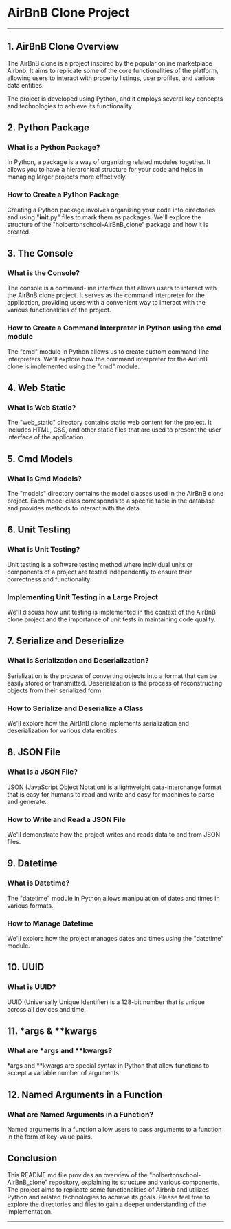 # AirBnB Clone Project
---

## 1. AirBnB Clone Overview

The AirBnB clone is a project inspired by the popular online marketplace Airbnb. It aims to replicate some of the core functionalities of the platform, allowing users to interact with property listings, user profiles, and various data entities.

The project is developed using Python, and it employs several key concepts and technologies to achieve its functionality.

## 2. Python Package

### What is a Python Package?

In Python, a package is a way of organizing related modules together. It allows you to have a hierarchical structure for your code and helps in managing larger projects more effectively.

### How to Create a Python Package

Creating a Python package involves organizing your code into directories and using "__init__.py" files to mark them as packages. We'll explore the structure of the "holbertonschool-AirBnB_clone" package and how it is created.

## 3. The Console

### What is the Console?

The console is a command-line interface that allows users to interact with the AirBnB clone project. It serves as the command interpreter for the application, providing users with a convenient way to interact with the various functionalities of the project.

### How to Create a Command Interpreter in Python using the cmd module

The "cmd" module in Python allows us to create custom command-line interpreters. We'll explore how the command interpreter for the AirBnB clone is implemented using the "cmd" module.

## 4. Web Static

### What is Web Static?

The "web_static" directory contains static web content for the project. It includes HTML, CSS, and other static files that are used to present the user interface of the application.

## 5. Cmd Models

### What is Cmd Models?

The "models" directory contains the model classes used in the AirBnB clone project. Each model class corresponds to a specific table in the database and provides methods to interact with the data.

## 6. Unit Testing

### What is Unit Testing?

Unit testing is a software testing method where individual units or components of a project are tested independently to ensure their correctness and functionality.

### Implementing Unit Testing in a Large Project

We'll discuss how unit testing is implemented in the context of the AirBnB clone project and the importance of unit tests in maintaining code quality.

## 7. Serialize and Deserialize

### What is Serialization and Deserialization?

Serialization is the process of converting objects into a format that can be easily stored or transmitted. Deserialization is the process of reconstructing objects from their serialized form.

### How to Serialize and Deserialize a Class

We'll explore how the AirBnB clone implements serialization and deserialization for various data entities.

## 8. JSON File

### What is a JSON File?

JSON (JavaScript Object Notation) is a lightweight data-interchange format that is easy for humans to read and write and easy for machines to parse and generate.

### How to Write and Read a JSON File

We'll demonstrate how the project writes and reads data to and from JSON files.

## 9. Datetime

### What is Datetime?

The "datetime" module in Python allows manipulation of dates and times in various formats.

### How to Manage Datetime

We'll explore how the project manages dates and times using the "datetime" module.

## 10. UUID

### What is UUID?

UUID (Universally Unique Identifier) is a 128-bit number that is unique across all devices and time.

## 11. *args & **kwargs

### What are *args and **kwargs?

*args and **kwargs are special syntax in Python that allow functions to accept a variable number of arguments.

## 12. Named Arguments in a Function

### What are Named Arguments in a Function?

Named arguments in a function allow users to pass arguments to a function in the form of key-value pairs.

## Conclusion

This README.md file provides an overview of the "holbertonschool-AirBnB_clone" repository, explaining its structure and various components. The project aims to replicate some functionalities of Airbnb and utilizes Python and related technologies to achieve its goals. Please feel free to explore the directories and files to gain a deeper understanding of the implementation.

---

